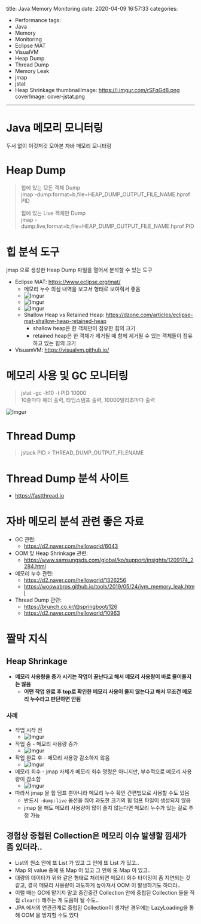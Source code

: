 title: Java Memory Monitoring
date: 2020-04-09 16:57:33
categories:
  - Performance
tags:
  - Java
  - Memory
  - Monitoring
  - Eclipse MAT
  - VisualVM
  - Heap Dump
  - Thread Dump
  - Memory Leak
  - jmap
  - jstat
  - Heap Shrinkage
thumbnailImage: https://i.imgur.com/rSFqGd8.png
coverImage: cover-jstat.png
---
# Java 메모리 모니터링

두서 없이 이것저것 모아본 자바 메모리 모니터링

# Heap Dump

>힙에 있는 모든 객체 Dump  
>jmap -dump:format=b,file=HEAP_DUMP_OUTPUT_FILE_NAME.hprof PID
>
>힙에 있는 Live 객체만 Dump  
>jmap -dump:live,format=b,file=HEAP_DUMP_OUTPUT_FILE_NAME.hprof PID

# 힙 분석 도구

jmap 으로 생성한 Heap Dump 파일을 열어서 분석할 수 있는 도구

- Eclipse MAT: https://www.eclipse.org/mat/
  - 메모리 누수 의심 내역을 보고서 형태로 보여줘서 좋음
  - ![Imgur](https://i.imgur.com/zeiXYxF.png)
  - ![Imgur](https://i.imgur.com/yEa9Xpk.png)
  - ![Imgur](https://i.imgur.com/xiTL9Lh.png)
  - Shallow Heap vs Retained Heap: https://dzone.com/articles/eclipse-mat-shallow-heap-retained-heap
    - shallow heap은 한 객체만이 점유한 힙의 크기
    - retained heap은 한 객체가 제거될 때 함께 제거될 수 있는 객체들이 점유하고 있는 힙의 크기
- VisuamVM: https://visualvm.github.io/

# 메모리 사용 및 GC 모니터링

>jstat -gc -h10 -t PID 10000  
>10줄마다 헤더 출력, 타임스탬프 출력, 10000밀리초마다 출력

![Imgur](https://i.imgur.com/d0TMbpm.png)

# Thread Dump

>jstack PID > THREAD_DUMP_OUTPUT_FILENAME

# Thread Dump 분석 사이트

- https://fastthread.io

# 자바 메모리 분석 관련 좋은 자료

- GC 관련: 
  - https://d2.naver.com/helloworld/6043
- OOM 및 Heap Shrinkage 관련: 
  - https://www.samsungsds.com/global/ko/support/insights/1209174_2284.html
- 메모리 누수 관련: 
  - https://d2.naver.com/helloworld/1326256
  - https://woowabros.github.io/tools/2019/05/24/jvm_memory_leak.html
- Thread Dump 관련:
  - https://brunch.co.kr/@springboot/126
  - https://d2.naver.com/helloworld/10963

# 짤막 지식

## Heap Shrinkage

- **메모리 사용량을 증가 시키는 작업이 끝난다고 해서 메모리 사용량이 바로 줄어들지는 않음**
    - **어떤 작업 완료 후 top로 확인한 메모리 사용이 줄지 않는다고 해서 무조건 메모리 누수라고 판단하면 안됨**

### 사례

- 작업 시작 전
    - ![Imgur](https://i.imgur.com/oZV4Eat.png)
- 작업 중 - 메모리 사용량 증가
    - ![Imgur](https://i.imgur.com/t8hwQHz.png)
- 작업 완료 후 - 메모리 사용량 감소하지 않음
    - ![Imgur](https://i.imgur.com/sGBCLbK.png)
- 메모리 회수 - jmap 자체가 메모리 회수 명령은 아니지만, 부수적으로 메모리 사용량이 감소함
    - ![Imgur](https://i.imgur.com/gQze3QN.png)
- 따라서 jmap 을 힙 덤프 뿐아니라 메모리 누수 확인 간편법으로 사용할 수도 있음
    - 반드시 `-dump:live` 옵션을 줘야 과도한 크기의 힙 덤프 파일이 생성되지 않음
    - jmap 을 해도 메모리 사용량이 많이 줄지 않는다면 메모리 누수가 있는 걸로 추정 가능

## 경험상 중첩된 Collection은 메모리 이슈 발생할 낌새가 좀 있더라..

- List의 원소 안에 또 List 가 있고 그 안에 또 List 가 있고..
- Map 의 value 중에 또 Map 이 있고 그 안에 또 Map 이 있고..
- 대량의 데이터가 위와 같은 형태로 처리되면 메모리 회수 타이밍이 좀 지연되는 것 같고, 결국 메모리 사용량이 과도하게 높아져서 OOM 이 발생하기도 하더라..
- 이럴 때는 GC에 맡기지 말고 중간중간 Collection 안에 중첩된 Collection 들을 직접 `clear()` 해주는 게 도움이 될 수도..
- JPA 에서의 연관관계로 중첩된 Collection이 생겨난 경우에는 LazyLoading을 통해 OOM 을 방지할 수도 있다

